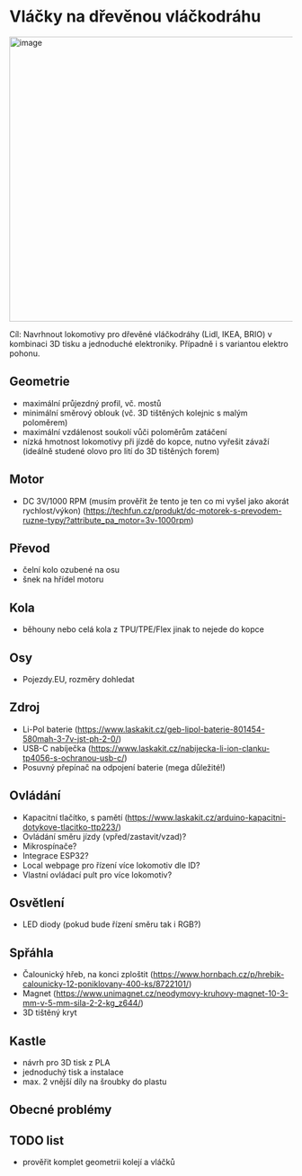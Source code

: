 # Vláčky na dřevěnou vláčkodráhu
<img width="800" height="507" alt="image" src="https://github.com/user-attachments/assets/48c956c4-d261-42b4-9638-c01768146c58" />

Cíl: Navrhnout lokomotivy pro dřevěné vláčkodráhy (Lidl, IKEA, BRIO) v kombinaci 3D tisku a jednoduché elektroniky. Případně i s variantou elektro pohonu.

## Geometrie
- maximální průjezdný profil, vč. mostů
- minimální směrový oblouk (vč. 3D tištěných kolejnic s malým poloměrem)
- maximální vzdálenost soukolí vůči poloměrům zatáčení
- nízká hmotnost lokomotivy při jízdě do kopce, nutno vyřešit závaží (ideálně studené olovo pro lití do 3D tištěných forem)

## Motor
- DC 3V/1000 RPM (musím prověřit že tento je ten co mi vyšel jako akorát rychlost/výkon) (https://techfun.cz/produkt/dc-motorek-s-prevodem-ruzne-typy/?attribute_pa_motor=3v-1000rpm)

## Převod
- čelní kolo ozubené na osu
- šnek na hřídel motoru

## Kola
- běhouny nebo celá kola z TPU/TPE/Flex jinak to nejede do kopce

## Osy
- Pojezdy.EU, rozměry dohledat

## Zdroj
- Li-Pol baterie (https://www.laskakit.cz/geb-lipol-baterie-801454-580mah-3-7v-jst-ph-2-0/)
- USB-C nabíječka (https://www.laskakit.cz/nabijecka-li-ion-clanku-tp4056-s-ochranou-usb-c/)
- Posuvný přepínač na odpojení baterie (mega důležité!)

## Ovládání
- Kapacitní tlačítko, s pamětí (https://www.laskakit.cz/arduino-kapacitni-dotykove-tlacitko-ttp223/)
- Ovládání směru jízdy (vpřed/zastavit/vzad)?
- Mikrospínače?
- Integrace ESP32?
- Local webpage pro řízení více lokomotiv dle ID?
- Vlastní ovládací pult pro více lokomotiv?

## Osvětlení
- LED diody (pokud bude řízení směru tak i RGB?)

## Spřáhla
- Čalounický hřeb, na konci zploštit (https://www.hornbach.cz/p/hrebik-calounicky-12-poniklovany-400-ks/8722101/)
- Magnet (https://www.unimagnet.cz/neodymovy-kruhovy-magnet-10-3-mm-v-5-mm-sila-2-2-kg_z644/)
- 3D tištěný kryt

## Kastle
- návrh pro 3D tisk z PLA
- jednoduchý tisk a instalace
- max. 2 vnější díly na šroubky do plastu

## Obecné problémy


## TODO list
- prověřit komplet geometrii kolejí a vláčků
